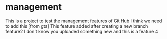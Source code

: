 # management
This is a project to test the management features of Git Hub
I think we need to add this [from gta]
This feature added after creating a new branch feature2
I don't know you uploaded something new and this is a feature 4